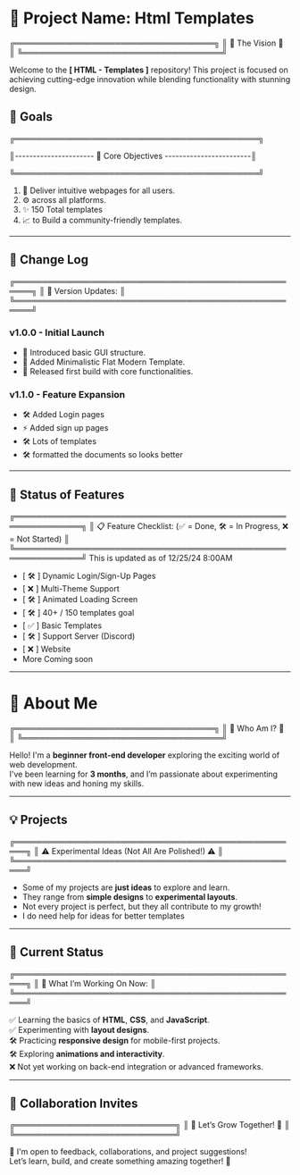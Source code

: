 # 🚀 Project Name: Html Templates

╔════════════════════════════════════╗ ║ 🌟 The Vision 🌟 ║ ╚════════════════════════════════════╝

Welcome to the **[ HTML - Templates ]** repository! This project is focused on achieving cutting-edge innovation while blending functionality with stunning design.

## 🌌 Goals

╔════════════════════════════════════════════╗

║---------------------- 🎯 Core Objectives  ------------------------║

╚════════════════════════════════════════════╝
1. 🌟 Deliver intuitive webpages for all users.  
2. ⚙️ across all platforms.    
3. ✨ 150 Total templates
5. 📈 to Build a community-friendly templates. 

---

## 📜 Change Log

╔═════════════════════════════════════════════════════╗
║ 🚀 Version Updates:                                 ║
╚═════════════════════════════════════════════════════╝

### v1.0.0 - Initial Launch
- 🌟 Introduced basic GUI structure.
- 🎨 Added Minimalistic Flat Modern Template.
- 🚀 Released first build with core functionalities.

### v1.1.0 - Feature Expansion
- 🛠️ Added Login pages
- ⚡ Added sign up pages
- 🛠️ Lots of templates
- 🛠️ formatted the documents so looks better

---

## 🔄 Status of Features

╔══════════════════════════════════════════════════════════════╗
║ 📋 Feature Checklist: (✅ = Done, 🛠️ = In Progress, ❌ = Not Started) ║
╚══════════════════════════════════════════════════════════════╝
This is updated as of 12/25/24 8:00AM

- [ 🛠️ ] Dynamic Login/Sign-Up Pages  
- [ ❌ ] Multi-Theme Support  
- [ 🛠️ ] Animated Loading Screen  
- [ 🛠️ ] 40+ / 150 templates goal
- [ ✅ ] Basic Templates
- [ 🛠️ ] Support Server (Discord)
- [ ❌ ] Website
- More Coming soon

---

# 👋 About Me

╔════════════════════════════════════╗
║       🌟 Who Am I? 🌟              ║
╚════════════════════════════════════╝

Hello! I'm a **beginner front-end developer** exploring the exciting world of web development.  
I've been learning for **3 months**, and I’m passionate about experimenting with new ideas and honing my skills.

---

## 💡 Projects

╔════════════════════════════════════════════════════╗
║ ⚠️ Experimental Ideas (Not All Are Polished!) ⚠️  ║
╚════════════════════════════════════════════════════╝

- Some of my projects are **just ideas** to explore and learn.  
- They range from **simple designs** to **experimental layouts**.  
- Not every project is perfect, but they all contribute to my growth!
- I do need help for ideas for better templates

---

## 🔄 Current Status

╔════════════════════════════════════════════════════╗
║ 🚀 What I’m Working On Now:                       ║
╚════════════════════════════════════════════════════╝

✅ Learning the basics of **HTML**, **CSS**, and **JavaScript**.  
✅ Experimenting with **layout designs**.  
🛠️ Practicing **responsive design** for mobile-first projects.  
🛠️ Exploring **animations and interactivity**.  
❌ Not yet working on back-end integration or advanced frameworks.  

---

## 🌟 Collaboration Invites

╔═════════════════════════════╗
║ 🌟 Let’s Grow Together! 🌟   ║
╚═════════════════════════════╝

💬 I'm open to feedback, collaborations, and project suggestions!  
Let’s learn, build, and create something amazing together! 🚀

